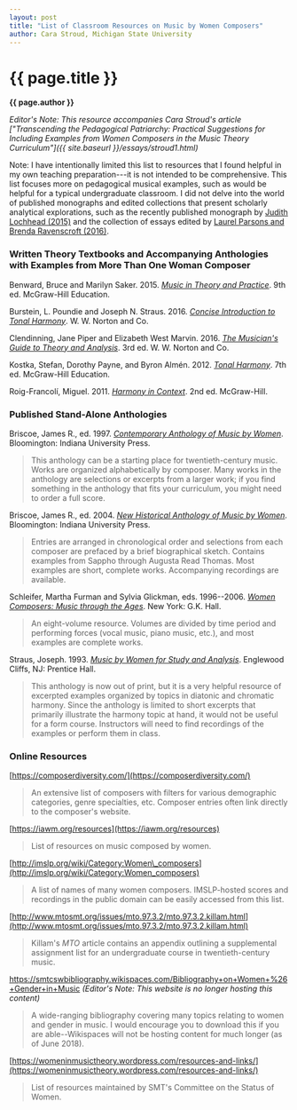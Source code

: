 ```yaml
---
layout: post
title: "List of Classroom Resources on Music by Women Composers"
author: Cara Stroud, Michigan State University
---
```

{{ page.title }}
================

**{{ page.author }}**

*Editor's Note: This resource accompanies Cara Stroud's article ["Transcending the Pedagogical Patriarchy: Practical Suggestions for Including Examples from Women Composers in the Music Theory Curriculum"]({{ site.baseurl }}/essays/stroud1.html)*

Note: I have intentionally limited this list to resources that I found helpful in my own teaching preparation---it is not intended to be comprehensive. This list focuses more on pedagogical musical examples, such as would be helpful for a typical undergraduate classroom. I did not delve into the world of published monographs and edited collections that present scholarly analytical explorations, such as the recently published monograph by [Judith Lochhead (2015)](http://www.worldcat.org/title/reconceiving-structure-in-contemporary-music-new-tools-in-music-theory-and-analysis/oclc/965919842&referer=brief_results) and the collection of essays edited by [Laurel Parsons and Brenda Ravenscroft (2016)](http://www.worldcat.org/title/analytical-essays-on-music-by-women-composers-concert-music-1960-2000/oclc/1015336970&referer=brief_results).


### Written Theory Textbooks and Accompanying Anthologies with Examples from More Than One Woman Composer

Benward, Bruce and Marilyn Saker. 2015. [*Music in Theory and Practice*](http://www.worldcat.org/oclc/192082986). 9th ed. McGraw-Hill Education.

Burstein, L. Poundie and Joseph N. Straus. 2016. [*Concise Introduction to Tonal Harmony*](http://www.worldcat.org/oclc/957317805). W. W. Norton and Co.

Clendinning, Jane Piper and Elizabeth West Marvin. 2016. [*The Musician's Guide to Theory and Analysis*](http://www.worldcat.org/oclc/953763426). 3rd ed. W. W. Norton and Co.

Kostka, Stefan, Dorothy Payne, and Byron Almén. 2012. [*Tonal Harmony*](http://www.worldcat.org/oclc/911070250). 7th ed. McGraw-Hill Education.

Roig-Francolí, Miguel. 2011. [*Harmony in Context*](http://www.worldcat.org/oclc/705834729). 2nd ed. McGraw-Hill.

### Published Stand-Alone Anthologies

Briscoe, James R., ed. 1997. [*Contemporary Anthology of Music by Women*](https://openlibrary.org/works/OL4788284W/Contemporary_Anthology_of_Music_by_Women). Bloomington: Indiana University Press.

> This anthology can be a starting place for twentieth-century music. Works are organized alphabetically by composer. Many works in the anthology are selections or excerpts from a larger work; if you find something in the anthology that fits your curriculum, you might need to order a full score.

Briscoe, James R., ed. 2004. [*New Historical Anthology of Music by Women*](https://openlibrary.org/works/OL4788286W/New_Historical_Anthology_of_Music_by_Women). Bloomington: Indiana University Press.

> Entries are arranged in chronological order and selections from each composer are prefaced by a brief biographical sketch. Contains examples from Sappho through Augusta Read Thomas. Most examples are short, complete works. Accompanying recordings are available.

Schleifer, Martha Furman and Sylvia Glickman, eds. 1996--2006. [*Women Composers: Music through the Ages*](http://www.worldcat.org/oclc/974560731). New York: G.K. Hall.

> An eight-volume resource. Volumes are divided by time period and performing forces (vocal music, piano music, etc.), and most examples are complete works.

Straus, Joseph. 1993. [*Music by Women for Study and Analysis*](http://www.worldcat.org/oclc/27145693). Englewood Cliffs, NJ: Prentice Hall.

> This anthology is now out of print, but it is a very helpful resource of excerpted examples organized by topics in diatonic and chromatic harmony. Since the anthology is limited to short excerpts that primarily illustrate the harmony topic at hand, it would not be useful for a form course. Instructors will need to find recordings of the examples or perform them in class.

### Online Resources

[https://composerdiversity.com/](https://composerdiversity.com/)

> An extensive list of composers with filters for various demographic categories, genre specialties, etc. Composer entries often link directly to the composer's website.

[https://iawm.org/resources](https://iawm.org/resources)

> List of resources on music composed by women.

[http://imslp.org/wiki/Category:Women\_composers](http://imslp.org/wiki/Category:Women_composers)

> A list of names of many women composers. IMSLP-hosted scores and recordings in the public domain can be easily accessed from this list.

[http://www.mtosmt.org/issues/mto.97.3.2/mto.97.3.2.killam.html](http://www.mtosmt.org/issues/mto.97.3.2/mto.97.3.2.killam.html)

> Killam's *MTO* article contains an appendix outlining a supplemental assignment list for an undergraduate course in twentieth-century music.

https://smtcswbibliography.wikispaces.com/Bibliography+on+Women+%26+Gender+in+Music
*(Editor's Note: This website is no longer hosting this content)*

> A wide-ranging bibliography covering many topics relating to women and gender in music. I would encourage you to download this if you are able\--Wikispaces will not be hosting content for much longer (as of June 2018).

[https://womeninmusictheory.wordpress.com/resources-and-links/](https://womeninmusictheory.wordpress.com/resources-and-links/)

> List of resources maintained by SMT's Committee on the Status of Women.
